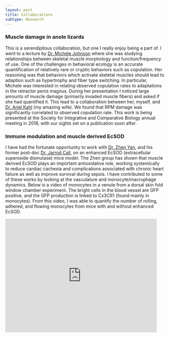 ```yaml
---
layout: post
title: Collaborations
subtype: Research
---
```


### Muscle damage in anole lizards

This is a serendipitous collaboration, but one I really enjoy being a part of. 
I went to a lecture by [Dr. Michele Johnson](https://inside.trinity.edu/directory/mjohnso9) where she was studying relationships between skeletal muscle morphology and function/frequency of use.
One of the challenges in behavioral ecology is an accurate quantification of relatively rare or cryptic behaviors such as copulation.
Her reasoning was that behaviors which activate skeletal muscles should lead to adaption such as hypertrophy and fiber type switching.
In particular, Michele was interested in relating observed copulation rates to adaptations in the retractor penis magnus.
During her presentation I noticed large amounts of muscle damage (primarily invaded muscle fibers) and asked if she had quantified it.
This lead to a collaboration between her, myself, and [Dr. Ariel Kahl](http://people.virginia.edu/~afk7df/Home.html) (my amazing wife).
We found that RPM damage was significantly correlated to observed copulation rate.
This work is being presented at the Society for Integrative and Comparative Biology annual meeting in 2018, with our sights set on a publication soon after. 


### Immune modulation and muscle derived EcSOD

I have had the fortunate opportunity to work with [Dr. Zhen Yan](http://faculty.virginia.edu/yanlab/), and his former post-doc [Dr. Jarrod Call](https://coe.uga.edu/directory/profiles/call), on an enhanced EcSOD (extracellular superoxide dismutase) mice model.
The Zhen group has shown that muscle derived EcSOD plays an important antioxidative role, working systemically to reduce cardiac cachexia and complications associated with chronic heart failure as well as improve survival during sepsis.
I have contributed to some of these works by looking at the vasculature and monocyte/macrophage dynamics.
Below is a video of monocytes in a venule from a dorsal skin fold window chamber experiment.
The bright cells in the blood vessel are GFP positive, and the GFP production is linked to Cx3CR1 (found mainly in monocytes).
From this video, I was able to quantify the number of rolling, adhered, and flowing monocytes from mice with and without enhanced EcSOD.

<iframe width="480" align="middle" height="360" src="https://www.youtube.com/embed/T05BE9AB124?rel=0&amp;controls=0&amp;showinfo=0&autoplay=1" frameborder="0"></iframe>
